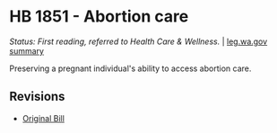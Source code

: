 # HB 1851 - Abortion care
*Status: First reading, referred to Health Care & Wellness.* | [leg.wa.gov summary](https://app.leg.wa.gov/billsummary?BillNumber=1851&Year=2021)

Preserving a pregnant individual's ability to access abortion care.

## Revisions
* [Original Bill](1/)